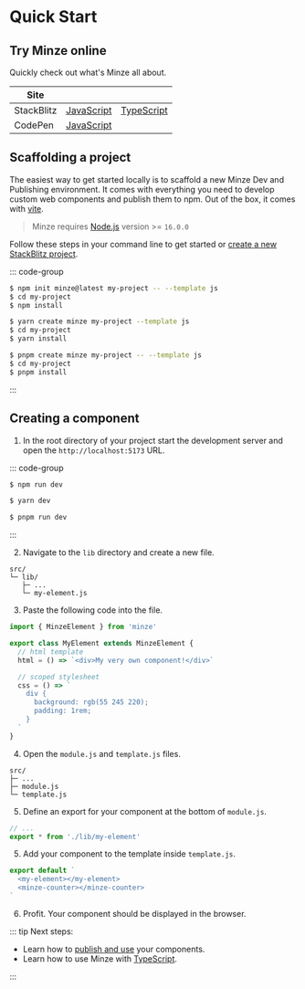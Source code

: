 # Quick Start

## Try Minze online

Quickly check out what's Minze all about.

| Site       |                                                                                                                             |                                                                                                                             |
| ---------- | --------------------------------------------------------------------------------------------------------------------------- | --------------------------------------------------------------------------------------------------------------------------- |
| StackBlitz | [JavaScript](https://stackblitz.com/github/n6ai/minze/tree/main/packages/create-minze/template-js?title=Minze&terminal=dev) | [TypeScript](https://stackblitz.com/github/n6ai/minze/tree/main/packages/create-minze/template-ts?title=Minze&terminal=dev) |
| CodePen    | [JavaScript](https://codepen.io/sergejcodes/pen/WNZVjPo)                                                                    |                                                                                                                             |

## Scaffolding a project

The easiest way to get started locally is to scaffold a new Minze Dev and Publishing environment. It comes with everything you need to develop custom web components and publish them to npm. Out of the box, it comes with [vite](https://vitejs.dev/).

> Minze requires [Node.js](https://nodejs.dev/) version >= `16.0.0`

Follow these steps in your command line to get started or [create a new StackBlitz project](https://stackblitz.com/github/n6ai/minze/tree/main/packages/create-minze/template-js?title=Minze&terminal=dev).

::: code-group

```bash [npm]
$ npm init minze@latest my-project -- --template js
$ cd my-project
$ npm install
```

```bash [yarn]
$ yarn create minze my-project --template js
$ cd my-project
$ yarn install
```

```bash [pnpm]
$ pnpm create minze my-project -- --template js
$ cd my-project
$ pnpm install
```

:::

## Creating a component

1. In the root directory of your project start the development server and open the `http://localhost:5173` URL.

::: code-group

```bash [npm]
$ npm run dev
```

```bash [yarn]
$ yarn dev
```

```bash [pnpm]
$ pnpm run dev
```

:::

2. Navigate to the `lib` directory and create a new file.

```
src/
└─ lib/
   ├─ ...
   └─ my-element.js
```

3. Paste the following code into the file.

```js
import { MinzeElement } from 'minze'

export class MyElement extends MinzeElement {
  // html template
  html = () => `<div>My very own component!</div>`

  // scoped stylesheet
  css = () => `
    div {
      background: rgb(55 245 220);
      padding: 1rem;
    }
  `
}
```

4. Open the `module.js` and `template.js` files.

```
src/
├─ ...
├─ module.js
└─ template.js
```

5. Define an export for your component at the bottom of `module.js`.

```js
// ...
export * from './lib/my-element'
```

5. Add your component to the template inside `template.js`.

```js
export default `
  <my-element></my-element>
  <minze-counter></minze-counter>
`
```

6. Profit. Your component should be displayed in the browser.

::: tip Next steps:

- Learn how to [publish and use](/guide/publishing) your components.
- Learn how to use Minze with [TypeScript](/guide/advanced-typescript).

:::
